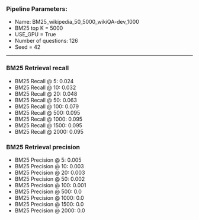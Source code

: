### Pipeline Parameters:
* Name: BM25_wikipedia_50_5000_wikiQA-dev_1000
* BM25 top K = 5000
* USE_GPU = True
* Number of questions: 126
* Seed = 42
------
### BM25 Retrieval recall 
* BM25 Recall @ 5: 0.024
* BM25 Recall @ 10: 0.032
* BM25 Recall @ 20: 0.048
* BM25 Recall @ 50: 0.063
* BM25 Recall @ 100: 0.079
* BM25 Recall @ 500: 0.095
* BM25 Recall @ 1000: 0.095
* BM25 Recall @ 1500: 0.095
* BM25 Recall @ 2000: 0.095
### BM25 Retrieval precision 
* BM25 Precision @ 5: 0.005
* BM25 Precision @ 10: 0.003
* BM25 Precision @ 20: 0.003
* BM25 Precision @ 50: 0.002
* BM25 Precision @ 100: 0.001
* BM25 Precision @ 500: 0.0
* BM25 Precision @ 1000: 0.0
* BM25 Precision @ 1500: 0.0
* BM25 Precision @ 2000: 0.0
